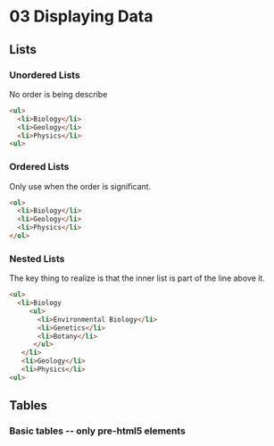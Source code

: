 # 03 Displaying Data

## Lists

### Unordered Lists

No order is being describe

```html
<ul>
  <li>Biology</li>
  <li>Geology</li>
  <li>Physics</li>
<ul>
```

### Ordered Lists

Only use when the order is significant.

```html
<ol>
  <li>Biology</li>
  <li>Geology</li>
  <li>Physics</li>
</ol>
```

### Nested Lists

The key thing to realize is that the inner list is part of the line above it.

```html
<ul>
  <li>Biology
     <ul>
       <li>Environmental Biology</li>
       <li>Genetics</li>
       <li>Botany</li>
      </ul>
   </li>
   <li>Geology</li>
   <li>Physics</li>
<ul>
```

## Tables

### Basic tables -- only pre-html5 elements
